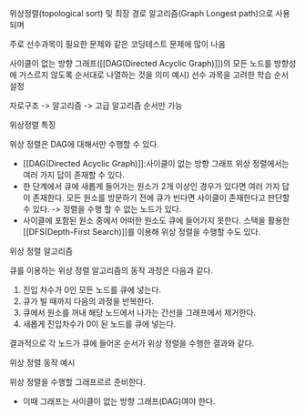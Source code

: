 

위상정렬(topological sort) 및 최장 경로 알고리즘(Graph Longest path)으로 사용되며

주로 선수과목이 필요한 문제와 같은 코딩테스트 문제에 많이 나옴

사이클이 없는 방향 그래프([[DAG(Directed Acyclic Graph)]])의 모든 노드를 방향성에 거스르지 않도록 순서대로 나열하는 것을 의미
예시) 선수 과목을 고려한 학습 순서 설정

자로구조 -> 알고리즘 -> 고급 알고리즘 순서만 가능


위상정렬 특징

위상 정렬은 DAG에 대해서만 수행할 수 있다.
-  [[DAG(Directed Acyclic Graph)]]:사이클이 없는 방향 그래프
위상 정렬에서는 여러 가지 답이 존재할 수 있다.
- 한 단계에서 큐에 새롭게 들어가는 원소가 2개 이상인 경우가 있다면 여러 가지 답이 존재한다.
모든 원소를 방문하기 전에 큐가 빈다면 사이클이 존재한다고 판단할 수 있다. -> 정렬을 수행 할 수 없는 노드가 있다.
- 사이클에 포함된 원소 중에서 어떠한 원소도 큐에 들어가지 못한다.
스택을 활용한 [[DFS(Depth-First Search)]]를 이용해 위상 정렬을 수행할 수도 있다.


위상 정렬 알고리즘

큐를 이용하는 위상 정렬 알고리즘의 동작 과정은 다음과 같다.
1. 진입 차수가 0인 모든 노드를 큐에 넣는다.
2. 큐가 빌 때까지 다음의 과정을 반복한다.
3. 큐에서 원소를 꺼내 해당 노드에서 나가는 간선을 그래프에서 제거한다.
4. 새롭게 진입차수가 0이 된 노드를 큐에 넣는다.

결과적으로 각 노드가 큐에 들어온 순서가 위상 정렬을 수행한 결과와 같다.

위상 정렬 동작 예시

위상 정렬을 수행할 그래프르르 준비한다.
 - 이때 그래프는 사이클이 없는 방향 그래프(DAG)여야 한다.

